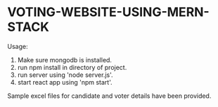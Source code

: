# VOTING-WEBSITE-USING-MERN-STACK

Usage:

  1. Make sure mongodb is installed.
  2. run npm install in directory of project.
  3. run server using 'node server.js'.
  4. start react app using 'npm start'.
  
  Sample excel files for candidate and voter details have been provided.
